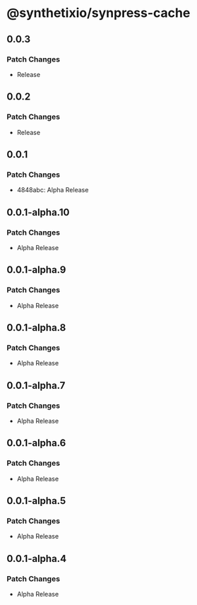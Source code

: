# @synthetixio/synpress-cache

## 0.0.3

### Patch Changes

- Release

## 0.0.2

### Patch Changes

- Release

## 0.0.1

### Patch Changes

- 4848abc: Alpha Release

## 0.0.1-alpha.10

### Patch Changes

- Alpha Release

## 0.0.1-alpha.9

### Patch Changes

- Alpha Release

## 0.0.1-alpha.8

### Patch Changes

- Alpha Release

## 0.0.1-alpha.7

### Patch Changes

- Alpha Release

## 0.0.1-alpha.6

### Patch Changes

- Alpha Release

## 0.0.1-alpha.5

### Patch Changes

- Alpha Release

## 0.0.1-alpha.4

### Patch Changes

- Alpha Release
